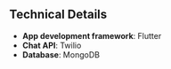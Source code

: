 ## Technical Details

- **App development framework**: Flutter
- **Chat API**: Twilio
- **Database**: MongoDB
